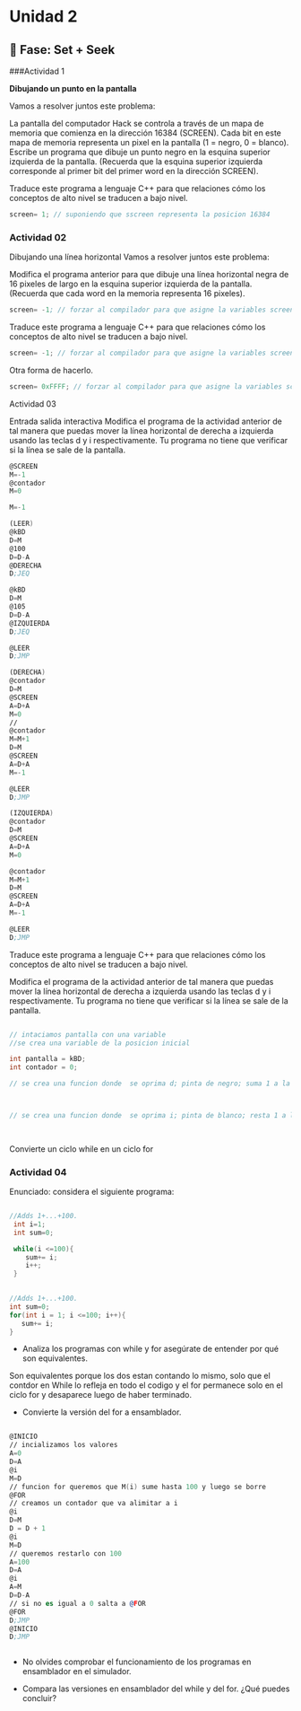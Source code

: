 # Unidad 2

## 🔎 Fase: Set + Seek

###Actividad 1

**Dibujando un punto en la pantalla**

Vamos a resolver juntos este problema:

La pantalla del computador Hack se controla a través de un mapa de memoria que comienza en la dirección 16384 (SCREEN). Cada bit en este mapa de memoria representa un pixel en la pantalla (1 = negro, 0 = blanco). Escribe un programa que dibuje un punto negro en la esquina superior izquierda de la pantalla. (Recuerda que la esquina superior izquierda corresponde al primer bit del primer word en la dirección SCREEN).

Traduce este programa a lenguaje C++ para que relaciones cómo los conceptos de alto nivel se traducen a bajo nivel.

``` cpp
screen= 1; // suponiendo que sscreen representa la posicion 16384

```

### Actividad 02


Dibujando una línea horizontal
Vamos a resolver juntos este problema:

Modifica el programa anterior para que dibuje una línea horizontal negra de 16 pixeles de largo en la esquina superior izquierda de la pantalla. (Recuerda que cada word en la memoria representa 16 pixeles).

``` asm
screen= -1; // forzar al compilador para que asigne la variables screen a  la direccion  1684

```

Traduce este programa a lenguaje C++ para que relaciones cómo los conceptos de alto nivel se traducen a bajo nivel.

``` cpp
screen= -1; // forzar al compilador para que asigne la variables screen a  la direccion  1684

```
Otra forma de hacerlo.
``` cpp
screen= 0xFFFF; // forzar al compilador para que asigne la variables screen a  la direccion  1684

```

Actividad 03


Entrada salida interactiva
Modifica el programa de la actividad anterior de tal manera que puedas mover la línea horizontal de derecha a izquierda usando las teclas d y i respectivamente. Tu programa no tiene que verificar si la línea se sale de la pantalla.

``` asm
@SCREEN
M=-1
@contador
M=0

M=-1

(LEER)
@kBD
D=M
@100
D=D-A
@DERECHA
D;JEQ

@kBD
D=M
@105
D=D-A
@IZQUIERDA
D;JEQ

@LEER
D;JMP

(DERECHA)
@contador
D=M
@SCREEN
A=D+A
M=0
//
@contador
M=M+1
D=M
@SCREEN
A=D+A
M=-1

@LEER
D;JMP

(IZQUIERDA)
@contador
D=M
@SCREEN
A=D+A
M=0

@contador
M=M+1
D=M
@SCREEN
A=D+A
M=-1

@LEER
D;JMP

```

Traduce este programa a lenguaje C++ para que relaciones cómo los conceptos de alto nivel se traducen a bajo nivel.

Modifica el programa de la actividad anterior de tal manera que puedas mover la línea horizontal de derecha a izquierda usando las teclas d y i respectivamente. Tu programa no tiene que verificar si la línea se sale de la pantalla.


``` c

// intaciamos pantalla con una variable
//se crea una variable de la posicion inicial

int pantalla = kBD;
int contador = 0;

// se crea una funcion donde  se oprima d; pinta de negro; suma 1 a la variable pantalla; vuelve al inicio.



// se crea una funcion donde  se oprima i; pinta de blanco; resta 1 a la variable pantalla; vuelve al inicio.

 
```

Convierte un ciclo while en un ciclo for


### Actividad 04

Enunciado: considera el siguiente programa:

``` c

//Adds 1+...+100.
 int i=1;
 int sum=0;

 while(i <=100){
    sum+= i;
    i++;
 }
 
```


``` c
//Adds 1+...+100.
int sum=0;
for(int i = 1; i <=100; i++){
   sum+= i;
}
```


* Analiza los programas con while y for asegúrate de entender por qué son equivalentes.

Son equivalentes porque los dos estan contando lo mismo, solo que el contdor en While lo refleja en todo el codigo y el for permanece solo en el ciclo for y desaparece luego de haber terminado.

* Convierte la versión del for a ensamblador.

``` asm

@INICIO
// incializamos los valores
A=0
D=A
@i
M=D
// funcion for queremos que M(i) sume hasta 100 y luego se borre
@FOR
// creamos un contador que va alimitar a i
@i
D=M
D = D + 1
@i
M=D
// queremos restarlo con 100
A=100
D=A
@i
A=M
D=D-A
// si no es igual a 0 salta a @FOR
@FOR
D;JMP
@INICIO
D;JMP



```

* No olvides comprobar el funcionamiento de los programas en ensamblador en el simulador.

* Compara las versiones en ensamblador del while y del for. ¿Qué puedes concluir?

